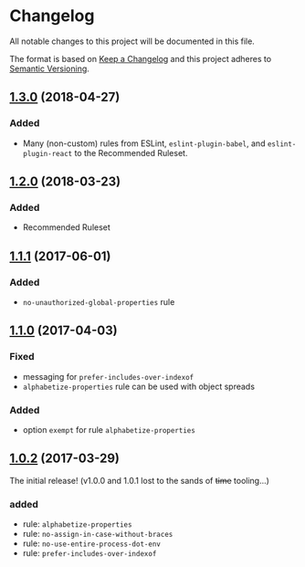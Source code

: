 # Changelog

All notable changes to this project will be documented in this file.

The format is based on [Keep a Changelog] and this project adheres to [Semantic Versioning].


## [1.3.0] (2018-04-27)

### Added
- Many (non-custom) rules from ESLint, `eslint-plugin-babel`, and `eslint-plugin-react` to the Recommended Ruleset.


## [1.2.0] (2018-03-23)

### Added
- Recommended Ruleset


## [1.1.1] (2017-06-01)

### Added
- `no-unauthorized-global-properties` rule


## [1.1.0] (2017-04-03)

### Fixed
- messaging for `prefer-includes-over-indexof`
- `alphabetize-properties` rule can be used with object spreads

### Added
- option `exempt` for rule `alphabetize-properties`


## [1.0.2] (2017-03-29)

The initial release! (v1.0.0 and 1.0.1 lost to the sands of ~~time~~ tooling...)

### added
- rule: `alphabetize-properties`
- rule: `no-assign-in-case-without-braces`
- rule: `no-use-entire-process-dot-env`
- rule: `prefer-includes-over-indexof`


[1.0.2]: https://github.com/bleacherreport/eslint-plugin-laws-of-the-game/releases/tag/1.0.2
[1.1.0]: https://github.com/bleacherreport/eslint-plugin-laws-of-the-game/releases/tag/1.1.0
[1.1.1]: https://github.com/bleacherreport/eslint-plugin-laws-of-the-game/releases/tag/1.1.1
[1.2.0]: https://github.com/bleacherreport/eslint-plugin-laws-of-the-game/releases/tag/1.2.0
[1.3.0]: https://github.com/bleacherreport/eslint-plugin-laws-of-the-game/releases/tag/1.3.0
[Keep a Changelog]: http://keepachangelog.com/
[Semantic Versioning]: http://semver.org/
